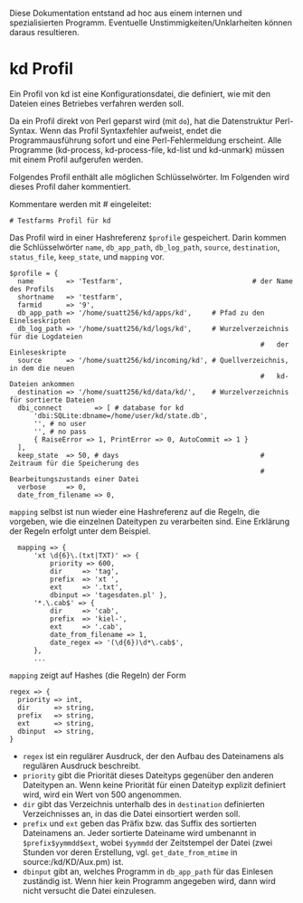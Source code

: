Diese Dokumentation entstand ad hoc aus einem internen und spezialisierten
Programm. Eventuelle Unstimmigkeiten/Unklarheiten können daraus resultieren.

# kd Profil

Ein Profil von kd ist eine Konfigurationsdatei, die 
definiert, wie mit den Dateien eines Betriebes verfahren werden 
soll.

Da ein Profil direkt von Perl geparst wird (mit `do`), hat die 
Datenstruktur Perl-Syntax. Wenn das Profil Syntaxfehler aufweist, endet 
die Programmausführung sofort und eine Perl-Fehlermeldung erscheint. Alle 
Programme (kd-process, kd-process-file, kd-list und kd-unmark) müssen mit 
einem Profil aufgerufen werden.

Folgendes Profil enthält alle möglichen Schlüsselwörter. Im 
Folgenden wird dieses Profil daher kommentiert.

Kommentare werden mit # eingeleitet:

    # Testfarms Profil für kd

Das Profil wird in einer Hashreferenz `$profile` gespeichert. Darin kommen 
die Schlüsselwörter `name`, `db_app_path`, `db_log_path`, `source`, 
`destination`, `status_file`, `keep_state`, und `mapping` vor.

    $profile = {
      name        => 'Testfarm',                                # der Name des Profils
      shortname   => 'testfarm',
      farmid      => '9',
      db_app_path => '/home/suatt256/kd/apps/kd',     # Pfad zu den Einelseskripten
      db_log_path => '/home/suatt256/kd/logs/kd',     # Wurzelverzeichnis für die Logdateien
                                                                  #   der Einleseskripte
      source      => '/home/suatt256/kd/incoming/kd', # Quellverzeichnis, in dem die neuen 
                                                                  #   kd-Dateien ankommen
      destination => '/home/suatt256/kd/data/kd/',    # Wurzelverzeichnis für sortierte Dateien
      dbi_connect        => [ # database for kd
          'dbi:SQLite:dbname=/home/user/kd/state.db',
          '', # no user
          '', # no pass
          { RaiseError => 1, PrintError => 0, AutoCommit => 1 }
      ],
      keep_state  => 50, # days                                   # Zeitraum für die Speicherung des
                                                                  #   Bearbeitungszustands einer Datei
      verbose     => 0,
      date_from_filename => 0,

`mapping` selbst ist nun wieder eine Hashreferenz auf die Regeln, die 
vorgeben, wie die einzelnen Dateitypen zu verarbeiten sind. Eine 
Erklärung der Regeln erfolgt unter dem Beispiel.

      mapping => {
          'xt \d{6}\.(txt|TXT)' => {
              priority => 600,
              dir     => 'tag',
              prefix  => 'xt ',
              ext     => '.txt',
              dbinput => 'tagesdaten.pl' },
          '*.\.cab$' => {
              dir     => 'cab',
              prefix  => 'kiel-',
              ext     => '.cab',
              date_from_filename => 1,
              date_regex => '(\d{6})\d*\.cab$',
          },
          ...

`mapping` zeigt auf Hashes (die Regeln) der Form

    regex => {
      priority => int,
      dir      => string,
      prefix   => string,
      ext      => string,
      dbinput  => string,
    }

* `regex` ist ein regulärer Ausdruck, der den Aufbau des Dateinamens als 
  regulären Ausdruck beschreibt.
* `priority` gibt die Priorität dieses Dateityps gegenüber den anderen 
  Dateitypen an. Wenn keine Priorität für einen Dateityp explizit 
  definiert wird, wird ein Wert von 500 angenommen.
* `dir` gibt das Verzeichnis unterhalb des in `destination` definierten 
  Verzeichnisses an, in das die Datei einsortiert werden soll.
* `prefix` und `ext` geben das Präfix bzw. das Suffix des sortierten 
  Dateinamens an. Jeder sortierte Dateiname wird umbenannt in 
  `$prefix$yymmdd$ext`, wobei `$yymmdd` der Zeitstempel der Datei (zwei 
  Stunden vor deren Erstellung, vgl. `get_date_from_mtime` in 
  source:/kd/KD/Aux.pm) ist.
* `dbinput` gibt an, welches Programm in `db_app_path` für das Einlesen 
  zuständig ist. Wenn hier kein Programm angegeben wird, dann wird nicht 
  versucht die Datei einzulesen.

